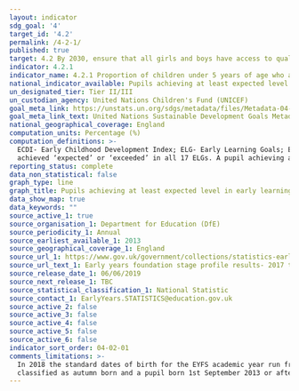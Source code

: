 ```yaml
---
layout: indicator
sdg_goal: '4'
target_id: '4.2'
permalink: /4-2-1/
published: true
target: 4.2 By 2030, ensure that all girls and boys have access to quality early childhood development, care and pre-primary education so that they are ready for primary education
indicator: 4.2.1
indicator_name: 4.2.1 Proportion of children under 5 years of age who are developmentally on track in health, learning and psychosocial well-being, by sex
national_indicator_available: Pupils achieving at least expected level in early learning goals as specified by the United Kingdom early years foundation stage profile (EYFSP)
un_designated_tier: Tier II/III
un_custodian_agency: United Nations Children's Fund (UNICEF)
goal_meta_link: https://unstats.un.org/sdgs/metadata/files/Metadata-04-02-01.pdf
goal_meta_link_text: United Nations Sustainable Development Goals Metadata (PDF 4.0 MB)
national_geographical_coverage: England
computation_units: Percentage (%)
computation_definitions: >-
  ECDI- Early Childhood Development Index; ELG- Early Learning Goals; EYFSP- Early Years Foundation Stage Profile; NCOs- National Statistical Offices; INGO- International Non-Governmental Organization. 'Achieved at least the expected level across all early learning goals (ELG)' means they
  achieved ‘expected’ or ‘exceeded’ in all 17 ELGs. A pupil achieving at least the expected level in the ELGs within the three prime areas of learning and within literacy and mathematics is classed as achieving a 'good level of development'.
reporting_status: complete
data_non_statistical: false
graph_type: line
graph_title: Pupils achieving at least expected level in early learning goals
data_show_map: true
data_keywords: ""
source_active_1: true
source_organisation_1: Department for Education (DfE)
source_periodicity_1: Annual
source_earliest_available_1: 2013
source_geographical_coverage_1: England
source_url_1: https://www.gov.uk/government/collections/statistics-early-years-foundation-stage-profile
source_url_text_1: Early years foundation stage profile results- 2017 to 2018
source_release_date_1: 06/06/2019
source_next_release_1: TBC
source_statistical_classification_1: National Statistic
source_contact_1: EarlyYears.STATISTICS@education.gov.uk
source_active_2: false
source_active_3: false
source_active_4: false
source_active_5: false
source_active_6: false
indicator_sort_order: 04-02-01
comments_limitations: >-
  In 2018 the standard dates of birth for the EYFS academic year run from the 1st September 2012 to the 31st August 2013. Pupils born outside of the standard reported academic year have been classified as the lower or upper grouping e.g. a pupil born on 31st August 2012 or before will be
  classified as autumn born and a pupil born 1st September 2013 or after summer born. Data follows the UN specification for this indicator. This indicator has been identified in collaboration with topic experts.
---
```

